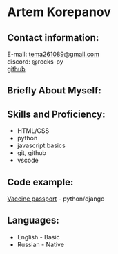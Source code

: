 # Artem Korepanov
## Contact information:
E-mail: tema261089@gmail.com  
discord: @rocks-py  
[github](https://github.com/rocks-py)  


## Briefly About Myself:

## Skills and Proficiency:
* HTML/CSS
* python
* javascript basics
* git, github
* vscode

## Code example:
[Vaccine passport](https://github.com/rocks-py/django-vaccine-passport) - python/django



## Languages:
* English - Basic
* Russian - Native
